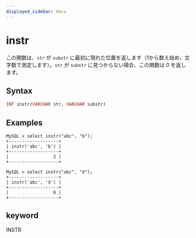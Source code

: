 ```yaml
---
displayed_sidebar: docs
---
```


# instr

この関数は、`str` が `substr` に最初に現れた位置を返します（1から数え始め、文字数で測定します）。`str` が `substr` に見つからない場合、この関数は 0 を返します。

## Syntax

```Haskell
INT instr(VARCHAR str, VARCHAR substr)
```

## Examples

```Plain Text
MySQL > select instr("abc", "b");
+-------------------+
| instr('abc', 'b') |
+-------------------+
|                 2 |
+-------------------+

MySQL > select instr("abc", "d");
+-------------------+
| instr('abc', 'd') |
+-------------------+
|                 0 |
+-------------------+
```

## keyword

INSTR